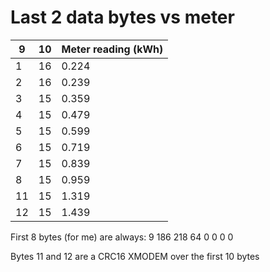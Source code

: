 # Last 2 data bytes vs meter

|  9  | 10  | Meter reading (kWh) |
| --- | --- | ------------------- |
| 1   | 16  | 0.224               |
| 2   | 16  | 0.239               |
| 3   | 15  | 0.359               |
| 4   | 15  | 0.479               |
| 5   | 15  | 0.599               |
| 6   | 15  | 0.719               |
| 7   | 15  | 0.839               |
| 8   | 15  | 0.959               |
| 11  | 15  | 1.319               |
| 12  | 15  | 1.439               |

First 8 bytes (for me) are always: 9 186 218 64 0 0 0 0

Bytes 11 and 12 are a CRC16 XMODEM over the first 10 bytes

